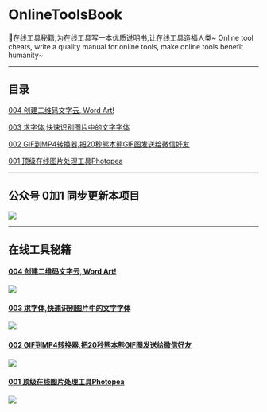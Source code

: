 # OnlineToolsBook

🌈在线工具秘籍,为在线工具写一本优质说明书,让在线工具造福人类~ Online tool cheats, write a quality manual for online tools, make online tools benefit humanity~


---

## 目录

[004 创建二维码文字云, Word Art!](https://www.v2fy.com/p/word-art/)

[003 求字体,快速识别图片中的文字字体](https://www.v2fy.com/p/qiuziti/)

[002 GIF到MP4转换器,把20秒熊本熊GIF图发送给微信好友](https://www.v2fy.com/p/gif-to-mp4/)

[001 顶级在线图片处理工具Photopea](https://www.v2fy.com/p/photopea/)


---

## 公众号 0加1 同步更新本项目

![](https://user-images.githubusercontent.com/15868458/73356546-94321980-42d5-11ea-94cc-a8f60e0e1985.gif)



---
## 在线工具秘籍


#### [004 创建二维码文字云, Word Art!](https://www.v2fy.com/p/word-art/)

![](https://user-images.githubusercontent.com/15868458/73535907-a8098700-445f-11ea-94f2-5d5ce89bbb74.gif)

#### [003 求字体,快速识别图片中的文字字体](https://www.v2fy.com/p/qiuziti/)

![](https://user-images.githubusercontent.com/15868458/73504194-8382c000-4409-11ea-93ff-b71107dc8bdf.gif)

 #### [002 GIF到MP4转换器,把20秒熊本熊GIF图发送给微信好友](https://www.v2fy.com/p/gif-to-mp4/)

![](https://user-images.githubusercontent.com/15868458/73356545-93998300-42d5-11ea-8ffa-12bc1c419436.gif)


#### [001 顶级在线图片处理工具Photopea](https://www.v2fy.com/p/photopea/)

![](https://user-images.githubusercontent.com/15868458/73324183-0c242380-4285-11ea-855d-b2235af6d97a.gif)


